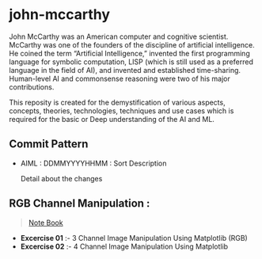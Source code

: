 # john-mccarthy

John McCarthy was an American computer and cognitive scientist. McCarthy was one of the founders of the discipline of artificial intelligence. He coined the term “Artificial Intelligence,” invented the first programming language for symbolic computation, LISP (which is still used as a preferred language in the field of AI), and invented and established time-sharing. Human-level AI and commonsense reasoning were two of his major contributions.

This reposity is created for the demystification of various aspects, concepts, theories, technologies, techniques and use cases which is required for the basic or Deep understanding of the AI and ML.

## Commit Pattern
+ AIML : DDMMYYYYHHMM : Sort Description  

  Detail about the changes

## RGB Channel Manipulation :
  > [Note Book](https://github.com/white-parrot/john-mccarthy/blob/master/computer-vision/rgb-channel.ipynb) 
+ **Excercise 01** :- 3 Channel Image Manipulation Using Matplotlib (RGB)   
+ **Excercise 02** :- 4 Channel Image Manipulation Using Matplotlib
